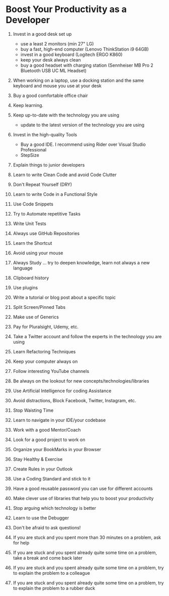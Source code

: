 # Boost Your Productivity as a Developer

1. Invest in a good desk set up

   - use a least 2 monitors (min 27" LG)
   - buy a fast, high-end computer (Lenovo ThinkStation i9 64GB)
   - invest in a good keyboard (Logitech ERGO K860)
   - keep your desk always clean
   - buy a good headset with charging station (Sennheiser MB Pro 2 Bluetooth USB UC ML Headset)

2. When working on a laptop, use a docking station and the same keyboard and mouse you use at your desk

3. Buy a good comfortable office chair

4. Keep learning.

5. Keep up-to-date with the technology you are using
   - update to the latest version of the technology you are using

6. Invest in the high-quality Tools

   - Buy a good IDE. I recommend using Rider over Visual Studio Professional
   - StepSize

7. Explain things to junior developers

8. Learn to write Clean Code and avoid Code Clutter

9. Don't Repeat Yourself (DRY)

10. Learn to write Code in a Functional Style

11. Use Code Snippets

12. Try to Automate repetitive Tasks

13. Write Unit Tests

14. Always use GitHub Repositories

15. Learn the Shortcut

16. Avoid using your mouse

17. Always Study ... try to deepen knowledge, learn not always a new language

18. Clipboard history

19. Use plugins

20. Write a tutorial or blog post about a specific topic

21. Split Screen/Pinned Tabs

22. Make use of Generics

23. Pay for Pluralsight, Udemy, etc.

24. Take a Twitter account and follow the experts in the technology you are using

25. Learn Refactoring Techniques

26. Keep your computer always on

27. Follow interesting YouTube channels

28. Be always on the lookout for new concepts/technologies/libraries

29. Use Artificial Intelligence for coding Assistance

30. Avoid distractions, Block Facebook, Twitter, Instagram, etc.

31. Stop Waisting Time

32. Learn to navigate in your IDE/your codebase

33. Work with a good Mentor/Coach

34. Look for a good project to work on

35. Organize your BookMarks in your Browser

36. Stay Healthy & Exercise

37. Create Rules in your Outlook

38. Use a Coding Standard and stick to it

39. Have a good reusable password you can use for different accounts

40. Make clever use of libraries that help you to boost your productivity

41. Stop arguing which technology is better

42. Learn to use the Debugger

43. Don't be afraid to ask questions!

44. If you are stuck and you spent more than 30 minutes on a problem, ask for help

45. If you are stuck and you spent already quite some time on a problem, take a break and come back later

46. If you are stuck and you spent already quite some time on a problem, try to explain the problem to a colleague

47. If you are stuck and you spent already quite some time on a problem, try to explain the problem to a rubber duck
